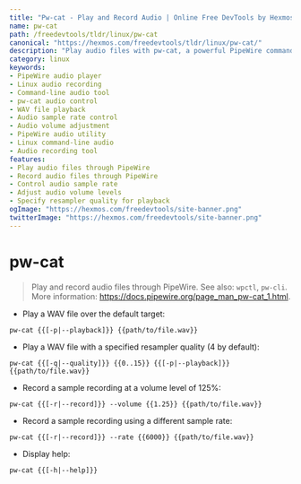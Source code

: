 ```yaml
---
title: "Pw-cat - Play and Record Audio | Online Free DevTools by Hexmos"
name: pw-cat
path: /freedevtools/tldr/linux/pw-cat
canonical: "https://hexmos.com/freedevtools/tldr/linux/pw-cat/"
description: "Play audio files with pw-cat, a powerful PipeWire command-line tool. Control audio playback and recording on Linux systems with ease. Free online tool, no registration required."
category: linux
keywords:
- PipeWire audio player
- Linux audio recording
- Command-line audio tool
- pw-cat audio control
- WAV file playback
- Audio sample rate control
- Audio volume adjustment
- PipeWire audio utility
- Linux command-line audio
- Audio recording tool
features:
- Play audio files through PipeWire
- Record audio files through PipeWire
- Control audio sample rate
- Adjust audio volume levels
- Specify resampler quality for playback
ogImage: "https://hexmos.com/freedevtools/site-banner.png"
twitterImage: "https://hexmos.com/freedevtools/site-banner.png"
---
```


# pw-cat

> Play and record audio files through PipeWire.
> See also: `wpctl`, `pw-cli`.
> More information: <https://docs.pipewire.org/page_man_pw-cat_1.html>.

- Play a WAV file over the default target:

`pw-cat {{[-p|--playback]}} {{path/to/file.wav}}`

- Play a WAV file with a specified resampler quality (4 by default):

`pw-cat {{[-q|--quality]}} {{0..15}} {{[-p|--playback]}} {{path/to/file.wav}}`

- Record a sample recording at a volume level of 125%:

`pw-cat {{[-r|--record]}} --volume {{1.25}} {{path/to/file.wav}}`

- Record a sample recording using a different sample rate:

`pw-cat {{[-r|--record]}} --rate {{6000}} {{path/to/file.wav}}`

- Display help:

`pw-cat {{[-h|--help]}}`
